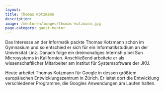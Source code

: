 ```yaml
---
layout:
title: Thomas Kotzmann
description: 
image: /mentoren/images/thomas-kotzmann.jpg
page-category: guest-mentor
---
```


Das Interesse an der Informatik packte Thomas Kotzmann schon im Gymnasium und so entschied er sich für ein Informatikstudium an der Universität Linz. Danach folge ein dreimonatiges Internship bei Sun Microsystems in Kalifornien. Anschließend arbeitete er als wissenschaftlicher Mitarbeiter am Institut für Systemsoftware der JKU.

Heute arbeitet Thomas Kotzmann für Google in dessen größtem europäischen Entwicklungszentrum in Zürich. Er leitet dort die Entwicklung verschiedener Programme, die Googles Anwendungen am Laufen halten.